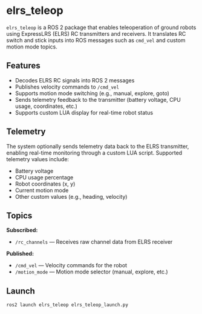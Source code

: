 # elrs_teleop

`elrs_teleop` is a ROS 2 package that enables teleoperation of ground robots using ExpressLRS (ELRS) RC transmitters and receivers. It translates RC switch and stick inputs into ROS messages such as `cmd_vel` and custom motion mode topics.

## Features

- Decodes ELRS RC signals into ROS 2 messages
- Publishes velocity commands to `/cmd_vel`
- Supports motion mode switching (e.g., manual, explore, goto)
- Sends telemetry feedback to the transmitter (battery voltage, CPU usage, coordinates, etc.)
- Supports custom LUA display for real-time robot status

## Telemetry

The system optionally sends telemetry data back to the ELRS transmitter, enabling real-time monitoring through a custom LUA script. Supported telemetry values include:

- Battery voltage
- CPU usage percentage
- Robot coordinates (x, y)
- Current motion mode
- Other custom values (e.g., heading, velocity)

## Topics

**Subscribed:**
- `/rc_channels` — Receives raw channel data from ELRS receiver

**Published:**
- `/cmd_vel` — Velocity commands for the robot
- `/motion_mode` — Motion mode selector (manual, explore, etc.)

## Launch

```bash
ros2 launch elrs_teleop elrs_teleop_launch.py
```